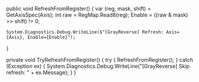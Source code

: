 public void RefreshFromRegister()
{
    var (reg, mask, shift) = GetAxisSpec(Axis);
    int raw = RegMap.Read8(reg);
    Enable = ((raw & mask) >> shift) != 0;

    System.Diagnostics.Debug.WriteLine($"[GrayReverse] Refresh: Axis={Axis}, Enable={Enable}");
}

private void TryRefreshFromRegister()
{
    try { RefreshFromRegister(); }
    catch (Exception ex)
    {
        System.Diagnostics.Debug.WriteLine("[GrayReverse] Skip refresh: " + ex.Message);
    }
}